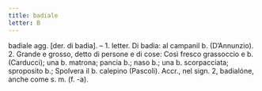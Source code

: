 ```yaml
---
title: badiale
letter: B
---
```

badiale agg. [der. di badia]. – 1. letter. Di badia: al campanil b. (D’Annunzio). 2. Grande e grosso, detto di persone e di cose: Così fresco grassoccio e b. (Carducci); una b. matrona; pancia b.; naso b.; una b. scorpacciata; sproposito b.; Spolvera il b. calepino (Pascoli). Accr., nel sign. 2, badialóne, anche come s. m. (f. -a).